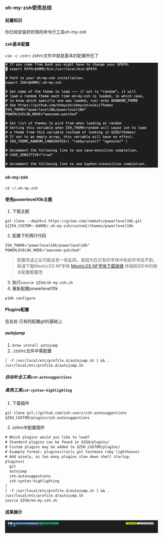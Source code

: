 ### oh-my-zsh使用总结

#### 前置知识

你已经安装好好用的命令行工具oh-my-zsh

#### zsh基本配置

`vim ~/.zshrc`
zshrc文件中就是基本的配置所在了

![alt](./images/1.png)

#### oh-my-zsh
```
cd ~/.oh-my-zsh
```

#### 使用powerlevel10k主题

1. 下载主题

```
git clone --depth=1 https://gitee.com/romkatv/powerlevel10k.git ${ZSH_CUSTOM:-$HOME/.oh-my-zsh/custom}/themes/powerlevel10k
```

2. 配置下列两行代码

```
ZSH_THEME="powerlevel10k/powerlevel10k"
POWERLEVEL9K_MODE="awesome-patched"

```
> 配置完成之后可能会有一些乱码，是因为在已有的字体中有些符号找不到，故请下载MesloLGS NF字体
> [MesloLGS NF字体下载链接](https://github.com/romkatv/powerlevel10k)
> 终端和IDE中的相关配置都要改


3. 执行`source $ZSH/oh-my-zsh.sh`
4. 重新配置powerlevel10k

```
p10k configure
```

#### Plugins配置
在此处 已有的配置git的基础上
##### autojump

1. `brew install autojump`
2. ./zshrc文件中需配置
```
[ -f /usr/local/etc/profile.d/autojump.sh ] && . /usr/local/etc/profile.d/autojump.sh
```

##### 自动补全工具`zsh-autosuggestions`

##### 高亮工具`zsh-syntax-highlighting`

1. 下载插件

```
git clone git://github.com/zsh-users/zsh-autosuggestions $ZSH_CUSTOM/plugins/zsh-autosuggestions
```

2. zshrc中配置插件

```
# Which plugins would you like to load?
# Standard plugins can be found in $ZSH/plugins/
# Custom plugins may be added to $ZSH_CUSTOM/plugins/
# Example format: plugins=(rails git textmate ruby lighthouse)
# Add wisely, as too many plugins slow down shell startup.
plugins=(
  git
  autojump
  zsh-autosuggestions
  zsh-syntax-highlighting
)
[ -f /usr/local/etc/profile.d/autojump.sh ] && . /usr/local/etc/profile.d/autojump.sh
source $ZSH/oh-my-zsh.sh
```

#### 成果展示

![alt](./images/2.png)